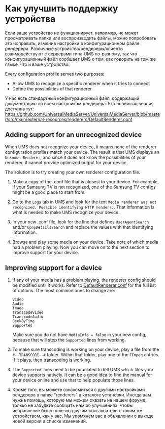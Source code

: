 # Как улучшить поддержку устройства

Если ваше устройство не функционирует, например, не может просматривать папки или воспроизводить файлы, можно попробовать это исправить, изменив настройки в конфигурационном файле рендерера. Различные устройства/рендереры/клиенты взаимодействуют с серверами типа UMS по-разному, так что конфигурационный файл сообщает UMS о том, как говорить на том же языке, что и ваше устройство.

Every configuration profile serves two purposes:
- Allow UMS to recognize a specific renderer when it tries to connect
- Define the possibilities of that renderer

У нас есть стандартный конфигурационный файл, содержащий документацию по всем настройкам рендерера. Его новейшая версия доступна тут: https://github.com/UniversalMediaServer/UniversalMediaServer/blob/master/src/main/external-resources/renderers/DefaultRenderer.conf

## Adding support for an unrecognized device

When UMS does not recognize your device, it means none of the renderer configuration profiles match your device. The result is that UMS displays an `Unknown Renderer`, and since it does not know the possibilities of your renderer, it cannot provide optimized output for your device.

The solution is to try creating your own renderer configuration file.
1. Make a copy of the .conf file that is closest to your device. For example, if your Samsung TV is not recognized, one of the Samsung TV configs might be a good place to start from.

1. Go to the `Logs` tab in UMS and look for the text `Media renderer was not recognized. Possible identifying HTTP headers:`. That information is what is needed to make UMS recognize your device.

1. In your new .conf file, look for the line that defines `UserAgentSearch` and/or `UpnpDetailsSearch` and replace the values with that identifying information.

1. Browse and play some media on your device. Take note of which media had a problem playing. Now you can move on to the next section to improve support for your device.

## Improving support for a device

1. If any of your media has a problem playing, the renderer config should be modified until it works. Refer to [DefaultRenderer.conf](https://raw.github.com/UniversalMediaServer/UniversalMediaServer/master/src/main/external-resources/renderers/DefaultRenderer.conf) for the full list of options. The most common ones to change are:
    ```
    Video
    Audio
    Image
    TranscodeVideo
    TranscodeAudio
    SeekByTime
    Supported
    ```
    Make sure you do not have `MediaInfo = false` in your new config, because that will stop the `Supported` lines from working.

1. To make sure transcoding is working on your device, play a file from the `#--TRANSCODE--#` folder. Within that folder, play one of the `FFmpeg` entries. If it plays, then transcoding is working.

1. The `Supported` lines need to be populated to tell UMS which files your device supports natively. It can be a good idea to find the manual for your device online and use that to help populate those lines.

1. Кроме того, вы можете ознакомиться с другими настройками рендерера в папке "renderers" в каталоге установки. Иногда вам нужна помощь, которую мы можем оказать на нашем форуме, только не забудьте сообщать нам об улучшениях, чтобы исправление было полезно другим пользователи с таким же устройством, как у вас. Мы упомянем вас в объявлении о выходе новой версии и списке изменений.

